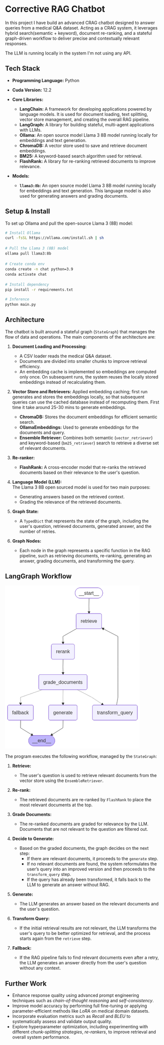# Corrective RAG Chatbot

In this project I have build an advanced CRAG chatbot designed to answer queries from a medical Q&A dataset. Acting as a CRAG system, it leverages hybrid search(semantic + keyword), document re-ranking, and a stateful graph-driven workflow to deliver precise and contextually relevant responses.

The LLM is running locally in the system I'm not using any API.

## Tech Stack

- **Programming Language:** Python
- **Cuda Version:** 12.2
- **Core Libraries:**  
  - **LangChain:** A framework for developing applications powered by language models. It is used for document loading, text splitting, vector store management, and creating the overall RAG pipeline.  
  - **LangGraph:** A library for building stateful, multi-agent applications with LLMs.  
  - **Ollama:** An open source model Llama 3 8B model running locally for embeddings and text generation.  
  - **ChromaDB:** A vector store used to save and retrieve document embeddings.  
  - **BM25:** A keyword-based search algorithm used for retrieval.  
  - **FlashRank:** A library for re-ranking retrieved documents to improve relevance.  

- **Models:**  
  - **`llama3:8b`:** An open source model Llama 3 8B model running locally for embeddings and text generation. This language model is also used for generating answers and grading documents.  

## Setup & Install

To set up Ollama and pull the open-source Llama 3 (8B) model:

```bash
# Install Ollama
curl -fsSL https://ollama.com/install.sh | sh

# Pull the Llama 3 (8B) model
ollama pull llama3:8b

# Create conda env
conda create -n chat python=3.9
conda activate chat

# Install dependency
pip install -r requirements.txt
```

```bash
# Inference 
python main.py
```
## Architecture

The chatbot is built around a stateful graph (`StateGraph`) that manages the flow of data and operations. The main components of the architecture are:

1. **Document Loading and Processing:**  
   - A CSV loader reads the medical Q&A dataset.  
   - Documents are divided into smaller chunks to improve retrieval efficiency. 
   - An embedding cache is implemented so embeddings are computed only once. On subsequent runs, the system reuses the locally stored embeddings instead of recalculating them.

2. **Vector Store and Retrievers:**
   Applied embedding caching; first run generates and stores the embeddings locally, so that subsequent queries can use the cached database instead of recomputing them. First time it take around 25-30 mins to generate embeddings.
   - **ChromaDB:** Stores the document embeddings for efficient semantic search.  
   - **OllamaEmbeddings:** Used to generate embeddings for the documents and query.  
   - **Ensemble Retriever:** Combines both semantic (`vector_retriever`) and keyword-based (`bm25_retriever`) search to retrieve a diverse set of relevant documents.  

4. **Re-ranker:**  
   - **FlashRank:** A cross-encoder model that re-ranks the retrieved documents based on their relevance to the user's question.  

5. **Language Model (LLM):**  
   The Llama 3 8B open sourced model is used for two main purposes:  
     - Generating answers based on the retrieved context.  
     - Grading the relevance of the retrieved documents.  

6. **Graph State:**  
   - A `TypedDict` that represents the state of the graph, including the user's question, retrieved documents, generated answer, and the number of retries.  

7. **Graph Nodes:**  
   - Each node in the graph represents a specific function in the RAG pipeline, such as retrieving documents, re-ranking, generating an answer, grading documents, and transforming the query.  

## LangGraph Workflow

![Demo Image](./workflow.png)


The program executes the following workflow, managed by the `StateGraph`:

1. **Retrieve:**  
   - The user's question is used to retrieve relevant documents from the vector store using the `EnsembleRetriever`.  

2. **Re-rank:**  
   - The retrieved documents are re-ranked by `FlashRank` to place the most relevant documents at the top.  

3. **Grade Documents:**  
   - The re-ranked documents are graded for relevance by the LLM. Documents that are not relevant to the question are filtered out.  

4. **Decide to Generate:**  
   - Based on the graded documents, the graph decides on the next step:  
     - If there are relevant documents, it proceeds to the `generate` step.  
     - If no relevant documents are found, the system reformulates the user’s query into an improved version and then proceeds to the `transform_query` step.  
     - If the query has already been transformed, it falls back to the LLM to generate an answer without RAG.  

5. **Generate:**  
   - The LLM generates an answer based on the relevant documents and the user's question.  

6. **Transform Query:**  
   - If the initial retrieval results are not relevant, the LLM transforms the user's query to be better optimized for retrieval, and the process starts again from the `retrieve` step.  

7. **Fallback:**  
   - If the RAG pipeline fails to find relevant documents even after a retry, the LLM generates an answer directly from the user's question without any context.

## Further Work

- Enhance response quality using advanced prompt engineering techniques such as *chain-of-thought reasoning* and *self-consistency*.  
- Improve model accuracy by performing full fine-tuning or applying parameter-efficient methods like *LoRA* on medical domain datasets.  
- Incorporate evaluation metrics such as *Recall* and *BLEU* to systematically assess and validate output quality.  
- Explore hyperparameter optimization, including experimenting with different *chunk-splitting strategies*, *re-rankers*, to improve retrieval and overall system performance.

